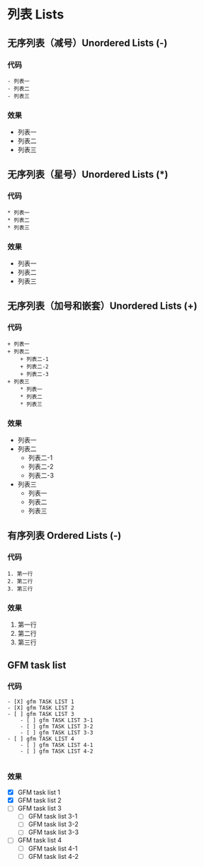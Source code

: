 # 列表 Lists  
## 无序列表（减号）Unordered Lists (-)
### 代码  

```
- 列表一
- 列表二
- 列表三  
```  
### 效果  

- 列表一
- 列表二
- 列表三

## 无序列表（星号）Unordered Lists (*)
### 代码  

```
* 列表一
* 列表二
* 列表三  
```

### 效果  

* 列表一
* 列表二
* 列表三

## 无序列表（加号和嵌套）Unordered Lists (+)
### 代码  
```
+ 列表一
+ 列表二
    + 列表二-1
    + 列表二-2
    + 列表二-3
+ 列表三
    * 列表一
    * 列表二
    * 列表三  

```  

### 效果   

+ 列表一
+ 列表二
    + 列表二-1
    + 列表二-2
    + 列表二-3
+ 列表三
    * 列表一
    * 列表二
    * 列表三

## 有序列表 Ordered Lists (-) 
### 代码 
```
1. 第一行
2. 第二行
3. 第三行  

```
### 效果  

1. 第一行
2. 第二行
3. 第三行

## GFM task list  
### 代码  

```  
- [X] gfm TASK LIST 1
- [X] gfm TASK LIST 2
- [ ] gfm TASK LIST 3
    - [ ] gfm TASK LIST 3-1
    - [ ] gfm TASK LIST 3-2
    - [ ] gfm TASK LIST 3-3
- [ ] gfm TASK LIST 4
    - [ ] gfm TASK LIST 4-1
    - [ ] gfm TASK LIST 4-2  
    
```
### 效果  

- [x] GFM task list 1
- [x] GFM task list 2
- [ ] GFM task list 3
    - [ ] GFM task list 3-1
    - [ ] GFM task list 3-2
    - [ ] GFM task list 3-3
- [ ] GFM task list 4
    - [ ] GFM task list 4-1
    - [ ] GFM task list 4-2
